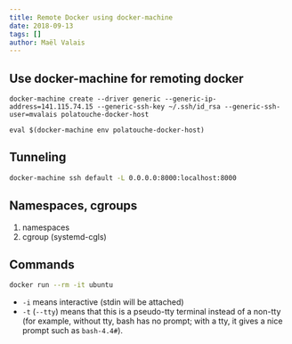 ```yaml
---
title: Remote Docker using docker-machine
date: 2018-09-13
tags: []
author: Maël Valais
---
```


## Use docker-machine for remoting docker

```shell
docker-machine create --driver generic --generic-ip-address=141.115.74.15 --generic-ssh-key ~/.ssh/id_rsa --generic-ssh-user=mvalais polatouche-docker-host

eval $(docker-machine env polatouche-docker-host)
```

## Tunneling

```sh
docker-machine ssh default -L 0.0.0.0:8000:localhost:8000
```

## Namespaces, cgroups

1. namespaces
2. cgroup (systemd-cgls)

## Commands

```sh
docker run --rm -it ubuntu
```

- `-i` means interactive (stdin will be attached)
- `-t` (`--tty`) means that this is a pseudo-tty terminal instead of a
  non-tty (for example, without tty, bash has no prompt; with a tty, it
  gives a nice prompt such as `bash-4.4#`).
